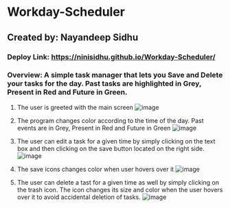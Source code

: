 # Workday-Scheduler
## Created by: Nayandeep Sidhu 
### Deploy Link: https://ninisidhu.github.io/Workday-Scheduler/
### Overview: A simple task manager that lets you Save and Delete your tasks for the day. Past tasks are highlighted in Grey, Present in Red and Future in Green. 

1) The user is greeted with the main screen 
![image](https://user-images.githubusercontent.com/79432326/119249624-0207f180-bb68-11eb-90d5-b576a6a7868d.png)

2) The program changes color according to the time of the day. Past events are in Grey, Present in Red and Future in Green
 ![image](https://user-images.githubusercontent.com/79432326/119271093-07982280-bbce-11eb-8c6c-ecb5ec4db47b.png)

3) The user can edit a task for a given time by simply clicking on the text box and then clicking on the save button located on the right side. 
![image](https://user-images.githubusercontent.com/79432326/119271194-81301080-bbce-11eb-8cf7-b37d4c332fb4.png)

4) The save icons changes color when user hovers over it 
![image](https://user-images.githubusercontent.com/79432326/119271139-3f9f6580-bbce-11eb-82f2-8ff5039760cb.png)

5) The user can delete a tast for a given time as well by simply clicking on the trash icon. The icon changes its size and color when the user hovers over it to avoid accidental deletion of tasks. 
![image](https://user-images.githubusercontent.com/79432326/119271126-2ac2d200-bbce-11eb-9277-7ba8248302e7.png)

